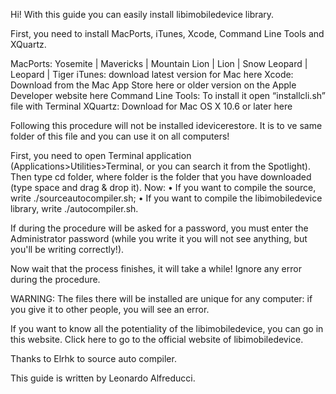 Hi! With this guide you can easily install libimobiledevice library.

First, you need to install MacPorts, iTunes, Xcode, Command Line Tools and XQuartz.

MacPorts: Yosemite | Mavericks | Mountain Lion | Lion | Snow Leopard | Leopard | Tiger
iTunes: download latest version for Mac here
Xcode: Download from the Mac App Store here or older version on the Apple Developer website here
Command Line Tools: To install it open “installcli.sh” file with Terminal
XQuartz: Download for Mac OS X 10.6 or later here

Following this procedure will not be installed idevicerestore. It is to ve same folder of this file and you can use it on all computers!

First, you need to open Terminal application (Applications>Utilities>Terminal, or you can search it from the Spotlight).
Then type cd folder, where folder is the folder that you have downloaded (type space and drag & drop it). Now:
	•	If you want to compile the source, write ./sourceautocompiler.sh;
	•	If you want to compile the libimobiledevice library, write ./autocompiler.sh.

If during the procedure will be asked for a password, you must enter the Administrator password (while you write it you will not see anything, but you'll be writing correctly!). 

Now wait that the process finishes, it will take a while! Ignore any error during the procedure.

WARNING: The files there will be installed are unique for any computer: if you give it to other people, you will see an error.

If you want to know all the potentiality of the libimobiledevice, you can go in this website.
Click here to go to the official website of libimobiledevice.

Thanks to Elrhk to source auto compiler.

This guide is written by Leonardo Alfreducci.

